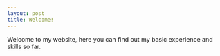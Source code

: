 ```yaml
---
layout: post
title: Welcome!
---
```

Welcome to my website, here you can find out my basic experience and skills so far.
